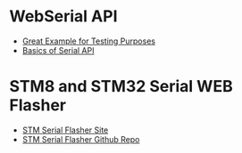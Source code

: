 # WebSerial API

- [Great Example for Testing Purposes](https://yarkov.tech/en/blog/2022-11-04/using-the-web-serial-api-to-communicate-with-the-microcontroller/)
- [Basics of Serial API](https://wicg.github.io/serial/)

# STM8 and STM32 Serial WEB Flasher

- [STM Serial Flasher Site](https://gamadril.github.io/stm-serial-flasher/)
- [STM Serial Flasher Github Repo](https://github.com/Gamadril/stm-serial-flasher)
